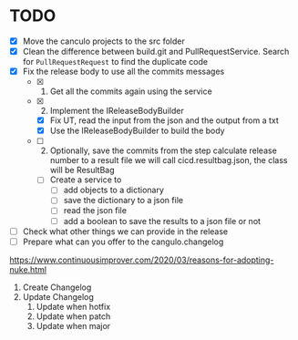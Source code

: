 # TODO

- [x] Move the canculo projects to the src folder
- [x] Clean the difference between build.git and PullRequestService. Search for `PullRequestRequest` to find the duplicate code
- [x] Fix the release body to use all the commits messages
  - [x] 1. Get all the commits again using the service
  - [x] 2. Implement the IReleaseBodyBuilder
    - [x] Fix UT, read the input from the json and the output from a txt
    - [x] Use the IReleaseBodyBuilder to build the body
  - [ ] 2. Optionally, save the commits from the step calculate release number to a result file we will call cicd.resultbag.json, the class will be ResultBag
    - [ ] Create a service to 
      - [ ] add objects to a dictionary
      - [ ] save the dictionary to a json file
      - [ ] read the json file
      - [ ] add a boolean to save the results to a json file or not
- [ ] Check what other things we can provide in the release
- [ ] Prepare what can you offer to the cangulo.changelog

https://www.continuousimprover.com/2020/03/reasons-for-adopting-nuke.html

1. Create Changelog
2. Update Changelog 
   1. Update when hotfix
   2. Update when patch
   3. Update when major